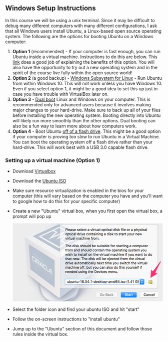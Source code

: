 
## Windows Setup Instructions

In this course we will be using a unix terminal. Since it may be difficult to debug many different computers with many different configurations, I ask that all Windows users install Ubuntu, a Linux-based open source operating system. The following are the options for booting Ubuntu on a Windows computer:

1. **Option 1** (recommended) - If your computer is fast enough, you can run Ubuntu inside a virtual machine. Instructions to do this are below. This [link](http://www.psychocats.net/ubuntu/virtualbox) does a good job of explaining the benefits of this option. You will also have the opportunity to try out a new operating system and in the spirit of the course live fully within the open source world!
2. **Option 2** (a good backup) - [Windows Subsystem for Linux](https://tutorials.ubuntu.com/tutorial/tutorial-ubuntu-on-windows#0)  - Run Ubuntu from within Windows 10. This will not work unless you have Windows 10. Even if you select option 1, it might be a good idea to set this up just in-case you have trouble with VirtualBox later on.
3. **Option 3** - [Dual boot](https://help.ubuntu.com/community/WindowsDualBoot) Linux and Windows on your computer. This is recommended only for advanced users because it involves making major changes to your hard-drive. Make sure to back up all of your files before installing the new operating system. Booting directly into Ubuntu will likely run more smoothly than the other options. Dual booting can also be a fun way to learn more about how computers work.
4. **Option 4** - Boot Ubuntu [off of a flash drive](https://unetbootin.github.io/). This might be a good option if your computer is proving too slow to run Ubuntu in a Virtual Machine. You can boot the operating system off a flash drive rather than your hard-drive. This will work best with a USB 3.0 capable flash drive.


### Setting up a virtual machine (Option 1)
* Download [Virtualbox](https://www.virtualbox.org/wiki/Downloads)
* Download the [Ubuntu ISO](https://www.ubuntu.com/download/desktop)
* Make sure resource virtualization is enabled in the bios for your computer (this will vary based on the computer you have and you'll want to google how to do this for your specific computer)
* Create a new "Ubuntu" virtual box, when you first open the virtual box, a prompt will pop up

	![](images/vm-install-ubuntu.png)

* Select the folder icon and find your ubuntu ISO and hit "start"
* Follow the on-screen instructions to "install ubuntu"
* Jump up to the "Ubuntu" section of this document and follow those rules inside the virtual box.

